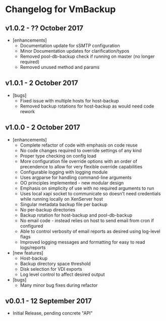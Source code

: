 # Changelog for VmBackup

## v1.0.2 - ?? October 2017
 - [enhancements]
 	* Documentation update for sSMTP configuration
	* Minor Documentation updates for clarification/typos
	* Removed pool-db-backup check if running on master (no longer required)
	* Removed unused method and params

## v1.0.1 - 2 October 2017
 - [bugs]
	* Fixed issue with multiple hosts for host-backup
	* Removed backup rotations for host-backup as would need code rework

## v1.0.0 - 2 October 2017
 - [enhancements]
	* Complete refactor of code with emphasis on code reuse
	* No code changes required to override settings of any kind
	* Proper type checking on config load
	* More configuration file override options with an order of
		precendence to allow for very flexible override capabilities
	* Configurable logging with logging module
	* Uses argparse for handling command-line arguments
	* OO principles implemented - new modular design
	* Emphasis on simplicity of use with no required arguments to run
	* Uses local xapi socket to communicate so doesn't need credentials
		while running locally on XenServer host
	* Singular metadata backup file per backup
	* No per-backup directories
	* Backup rotation for host-backup and pool-db-backup
	* No email code - instead relies on host to send email from cron if configured
	* Able to control verbosity of email reports as desired using log-level flags
	* Improved logging messages and formatting for easy to read logs/reports
 - [new features]
	* Host-backup
	* Backup directory space threshold
	* Disk selection for VDI exports
	* Log level control to affect desired output
 - [bugs]
	* Many minor bug fixes during refactor
 

## v0.0.1 - 12 September 2017
 - Initial Release, pending concrete "API"
